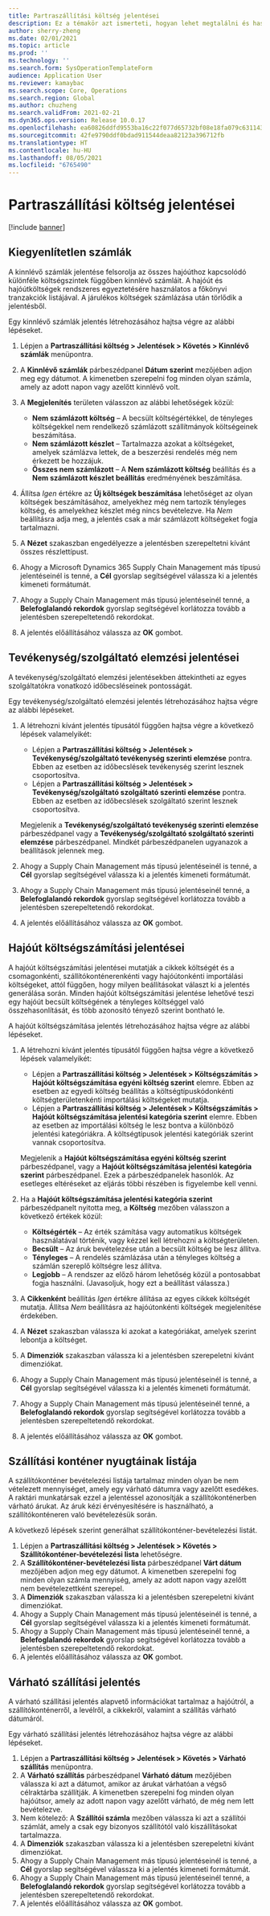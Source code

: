 ```yaml
---
title: Partraszállítási költség jelentései
description: Ez a témakör azt ismerteti, hogyan lehet megtalálni és használni a Partraszállítási költség modulban elérhető különféle típusú jelentéseket.
author: sherry-zheng
ms.date: 02/01/2021
ms.topic: article
ms.prod: ''
ms.technology: ''
ms.search.form: SysOperationTemplateForm
audience: Application User
ms.reviewer: kamaybac
ms.search.scope: Core, Operations
ms.search.region: Global
ms.author: chuzheng
ms.search.validFrom: 2021-02-21
ms.dyn365.ops.version: Release 10.0.17
ms.openlocfilehash: ea60826ddfd9553ba16c22f077d65732bf08e18fa079c6311431d35dd9aaa99f
ms.sourcegitcommit: 42fe9790ddf0bdad911544deaa82123a396712fb
ms.translationtype: HT
ms.contentlocale: hu-HU
ms.lasthandoff: 08/05/2021
ms.locfileid: "6765490"
---
```

# <a name="landed-cost-reports"></a>Partraszállítási költség jelentései

[!include [banner](../../includes/banner.md)]

## <a name="outstanding-invoices"></a>Kiegyenlítetlen számlák

A kinnlévő számlák jelentése felsorolja az összes hajóúthoz kapcsolódó különféle költségszintek függőben kinnlévő számláit. A hajóút és hajóútköltségek rendszeres egyeztetésére használatos a főkönyvi tranzakciók listájával. A járulékos költségek számlázása után törlődik a jelentésből.

Egy kinnlévő számlák jelentés létrehozásához hajtsa végre az alábbi lépéseket.

1. Lépjen a **Partraszállítási költség \> Jelentések \> Követés \> Kinnlévő számlák** menüpontra.
1. A **Kinnlévő számlák** párbeszédpanel **Dátum szerint** mezőjében adjon meg egy dátumot. A kimenetben szerepelni fog minden olyan számla, amely az adott napon vagy azelőtt kinnlévő volt.
1. A **Megjelenítés** területen válasszon az alábbi lehetőségek közül:

    - **Nem számlázott költség** – A becsült költségértékkel, de tényleges költségekkel nem rendelkező számlázott szállítmányok költségeinek beszámítása.
    - **Nem számlázott készlet** – Tartalmazza azokat a költségeket, amelyek számlázva lettek, de a beszerzési rendelés még nem érkezett be hozzájuk.
    - **Összes nem számlázott** – A **Nem számlázott költség** beállítás és a **Nem számlázott készlet beállítás** eredményének beszámítása.

1. Állítsa *Igen* értékre az **Új költségek beszámítása** lehetőséget az olyan költségek beszámításához, amelyekhez még nem tartozik tényleges költség, és amelyekhez készlet még nincs bevételezve. Ha *Nem* beállításra adja meg, a jelentés csak a már számlázott költségeket fogja tartalmazni.
1. A **Nézet** szakaszban engedélyezze a jelentésben szerepeltetni kívánt összes részlettípust.
1. Ahogy a Microsoft Dynamics 365 Supply Chain Management más típusú jelentéseinél is tenné, a **Cél** gyorslap segítségével válassza ki a jelentés kimeneti formátumát.
1. Ahogy a Supply Chain Management más típusú jelentéseinél tenné, a **Belefoglalandó rekordok** gyorslap segítségével korlátozza tovább a jelentésben szerepeltetendő rekordokat.
1. A jelentés előállításához válassza az **OK** gombot.

## <a name="activityprovider-analysis-reports"></a>Tevékenység/szolgáltató elemzési jelentései

A tevékenység/szolgáltató elemzési jelentésekben áttekintheti az egyes szolgáltatókra vonatkozó időbecsléseinek pontosságát.

Egy tevékenység/szolgáltató elemzési jelentés létrehozásához hajtsa végre az alábbi lépéseket.

1. A létrehozni kívánt jelentés típusától függően hajtsa végre a következő lépések valamelyikét:

    - Lépjen a **Partraszállítási költség \> Jelentések \> Tevékenység/szolgáltató tevékenység szerinti elemzése** pontra. Ebben az esetben az időbecslések tevékenység szerint lesznek csoportosítva.
    - Lépjen a **Partraszállítási költség \> Jelentések \> Tevékenység/szolgáltató szolgáltató szerinti elemzése** pontra. Ebben az esetben az időbecslések szolgáltató szerint lesznek csoportosítva.

    Megjelenik a **Tevékenység/szolgáltató tevékenység szerinti elemzése** párbeszédpanel vagy a **Tevékenység/szolgáltató szolgáltató szerinti elemzése** párbeszédpanel. Mindkét párbeszédpanelen ugyanazok a beállítások jelennek meg.

1. Ahogy a Supply Chain Management más típusú jelentéseinél is tenné, a **Cél** gyorslap segítségével válassza ki a jelentés kimeneti formátumát.
1. Ahogy a Supply Chain Management más típusú jelentéseinél tenné, a **Belefoglalandó rekordok** gyorslap segítségével korlátozza tovább a jelentésben szerepeltetendő rekordokat.
1. A jelentés előállításához válassza az **OK** gombot.

## <a name="voyage-costing-reports"></a>Hajóút költségszámítási jelentései

A hajóút költségszámítási jelentései mutatják a cikkek költségét és a csomagonkénti, szállítókonténerenkénti vagy hajóútonkénti importálási költségeket, attól függően, hogy milyen beállításokat választ ki a jelentés generálása során. Minden hajóút költségszámítási jelentése lehetővé teszi egy hajóút becsült költségének a tényleges költséggel való összehasonlítását, és több azonosító tényező szerint bontható le.

A hajóút költségszámítása jelentés létrehozásához hajtsa végre az alábbi lépéseket.

1. A létrehozni kívánt jelentés típusától függően hajtsa végre a következő lépések valamelyikét:

    - Lépjen a **Partraszállítási költség \> Jelentések \> Költségszámítás \> Hajóút költségszámítása egyéni költség szerint** elemre. Ebben az esetben az egyedi költség beállítás a költségtípuskódonkénti költségterületenkénti importálási költségeket mutatja.
    - Lépjen a **Partraszállítási költség \> Jelentések \> Költségszámítás \> Hajóút költségszámítása jelentési kategória szerint** elemre. Ebben az esetben az importálási költség le lesz bontva a különböző jelentési kategóriákra. A költségtípusok jelentési kategóriák szerint vannak csoportosítva.

    Megjelenik a **Hajóút költségszámítása egyéni költség szerint** párbeszédpanel, vagy a **Hajóút költségszámítása jelentési kategória szerint** párbeszédpanel. Ezek a párbeszédpanelek hasonlók. Az esetleges eltéréseket az eljárás többi részében is figyelembe kell venni.

1. Ha a **Hajóút költségszámítása jelentési kategória szerint** párbeszédpanelt nyitotta meg, a **Költség** mezőben válasszon a következő értékek közül:

    - **Költségérték** – Az érték számítása vagy automatikus költségek használatával történik, vagy kézzel kell létrehozni a költségterületen.
    - **Becsült** – Az áruk bevételezése után a becsült költség be lesz állítva.
    - **Tényleges** – A rendelés számlázása után a tényleges költség a számlán szereplő költségre lesz állítva.
    - **Legjobb** – A rendszer az előző három lehetőség közül a pontosabbat fogja használni. (Javasoljuk, hogy ezt a beállítást válassza.)

1. A **Cikkenként** beállítás *Igen* értékre állítása az egyes cikkek költségét mutatja. Állítsa *Nem* beállításra az hajóútonkénti költségek megjelenítése érdekében.
1. A **Nézet** szakaszban válassza ki azokat a kategóriákat, amelyek szerint lebontja a költséget.
1. A **Dimenziók** szakaszban válassza ki a jelentésben szerepeletni kívánt dimenziókat.
1. Ahogy a Supply Chain Management más típusú jelentéseinél is tenné, a **Cél** gyorslap segítségével válassza ki a jelentés kimeneti formátumát.
1. Ahogy a Supply Chain Management más típusú jelentéseinél tenné, a **Belefoglalandó rekordok** gyorslap segítségével korlátozza tovább a jelentésben szerepeltetendő rekordokat.
1. A jelentés előállításához válassza az **OK** gombot.

## <a name="shipping-container-receipts-list"></a>Szállítási konténer nyugtáinak listája

A szállítókonténer bevételezési listája tartalmaz minden olyan be nem vételezett mennyiséget, amely egy várható dátumra vagy azelőtt esedékes. A raktári munkatársak ezzel a jelentéssel azonosítják a szállítókonténerben várható árukat. Az áruk kézi érvényesítésére is használható, a szállítókonténeren való bevételezésük során.

A következő lépések szerint generálhat szállítókonténer-bevételezési listát.

1. Lépjen a **Partraszállítási költség \> Jelentések \> Követés \> Szállítókonténer-bevételezési lista** lehetőségre.
1. A **Szállítókonténer-bevételezési lista** párbeszédpanel **Várt dátum** mezőjében adjon meg egy dátumot. A kimenetben szerepelni fog minden olyan számla mennyiség, amely az adott napon vagy azelőtt nem bevételezettként szerepel.
1. A **Dimenziók** szakaszban válassza ki a jelentésben szerepeletni kívánt dimenziókat.
1. Ahogy a Supply Chain Management más típusú jelentéseinél is tenné, a **Cél** gyorslap segítségével válassza ki a jelentés kimeneti formátumát.
1. Ahogy a Supply Chain Management más típusú jelentéseinél tenné, a **Belefoglalandó rekordok** gyorslap segítségével korlátozza tovább a jelentésben szerepeltetendő rekordokat.
1. A jelentés előállításához válassza az **OK** gombot.

## <a name="expected-delivery-report"></a>Várható szállítási jelentés

A várható szállítási jelentés alapvető információkat tartalmaz a hajóútról, a szállítókonténerről, a levélről, a cikkekről, valamint a szállítás várható dátumáról.

Egy várható szállítási jelentés létrehozásához hajtsa végre az alábbi lépéseket.

1. Lépjen a **Partraszállítási költség \> Jelentések \> Követés \> Várható szállítás** menüpontra.
1. A **Várható szállítás** párbeszédpanel **Várható dátum** mezőjében válassza ki azt a dátumot, amikor az árukat várhatóan a végső célraktárba szállítják. A kimenetben szerepelni fog minden olyan hajóútsor, amely az adott napon vagy azelőtt várható, de még nem lett bevételezve.
1. Nem kötelező: A **Szállítói számla** mezőben válassza ki azt a szállítói számlát, amely a csak egy bizonyos szállítótól való kiszállításokat tartalmazza.
1. A **Dimenziók** szakaszban válassza ki a jelentésben szerepeletni kívánt dimenziókat.
1. Ahogy a Supply Chain Management más típusú jelentéseinél is tenné, a **Cél** gyorslap segítségével válassza ki a jelentés kimeneti formátumát.
1. Ahogy a Supply Chain Management más típusú jelentéseinél tenné, a **Belefoglalandó rekordok** gyorslap segítségével korlátozza tovább a jelentésben szerepeltetendő rekordokat.
1. A jelentés előállításához válassza az **OK** gombot.
